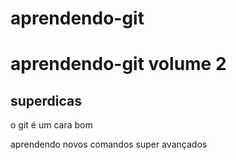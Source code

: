 # aprendendo-git
# aprendendo-git volume 2

## superdicas
o git é um cara bom

aprendendo novos comandos super avançados
